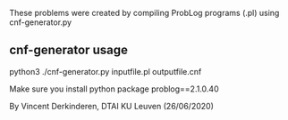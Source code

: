 These problems were created by compiling ProbLog programs (.pl) using cnf-generator.py

## cnf-generator usage
python3 ./cnf-generator.py inputfile.pl outputfile.cnf

Make sure you install python package problog==2.1.0.40

By
Vincent Derkinderen, DTAI KU Leuven (26/06/2020)
